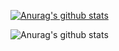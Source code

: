 [![Anurag's github stats](https://github-readme-stats.vercel.app/api?username=KimDhanHee)](https://github.com/anuraghazra/github-readme-stats)

![Anurag's github stats](https://github-readme-stats.vercel.app/api?username=KimDhanHee&hide=contribs,prs)

